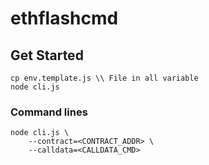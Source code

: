 # ethflashcmd

## Get Started

```shell
cp env.template.js \\ File in all variable
node cli.js
```


### Command lines

```shell
node cli.js \
    --contract=<CONTRACT_ADDR> \
    --calldata=<CALLDATA_CMD> 
```
